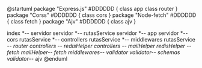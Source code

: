 @startuml
package "Express.js" #DDDDDD {
  class app
  class router
}
package "Corss" #DDDDDD {
  class cors
}
package "Node-fetch" #DDDDDD {
  class fetch
}
package "Ajv" #DDDDDD {
  class ajv
}



index  *-- servidor
servidor *-- rutasService
servidor *-- app
servidor *-- cors
rutasService *-- controllers
rutasService *-- middlewares
rutasService *-- router
controllers *-- redisHelper
controllers *-- mailHelper
redisHelper *-- fetch
mailHelper*-- fetch
middlewares*-- validator
validator*-- schemas
validator*-- ajv
@enduml